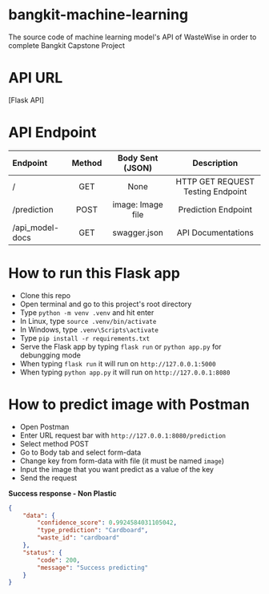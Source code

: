 # bangkit-machine-learning

The source code of machine learning model's API of WasteWise in order to complete Bangkit Capstone Project

# API URL
[Flask API]

# API Endpoint
|     Endpoint    |   Method   |  Body Sent (JSON)  |              Description              |
|     :------     | :--------: |  :--------------:  | :-----------------------------------: |
|        /        |    GET     |        None        |   HTTP GET REQUEST Testing Endpoint   |
|   /prediction   |    POST    |  image: Image file |          Prediction Endpoint          |
| /api_model-docs |    GET     |    swagger.json    |           API Documentations          |

# How to run this Flask app
- Clone this repo
- Open terminal and go to this project's root directory
- Type `python -m venv .venv` and hit enter
- In Linux, type `source .venv/bin/activate`
- In Windows, type `.venv\Scripts\activate`
- Type `pip install -r requirements.txt`
- Serve the Flask app by typing `flask run` or `python app.py` for debungging mode
- When typing `flask run` it will run on `http://127.0.0.1:5000`
- When typing `python app.py` it will run on `http://127.0.0.1:8080`

# How to predict image with Postman
- Open Postman
- Enter URL request bar with `http://127.0.0.1:8080/prediction`
- Select method POST
- Go to Body tab and select form-data
- Change key from form-data with file (it must be named `image`)
- Input the image that you want predict as a value of the key
- Send the request

**Success response - Non Plastic**

```json
{
    "data": {
        "confidence_score": 0.9924584031105042,
        "type_prediction": "Cardboard",
        "waste_id": "cardboard"
    },
    "status": {
        "code": 200,
        "message": "Success predicting"
    }
}
